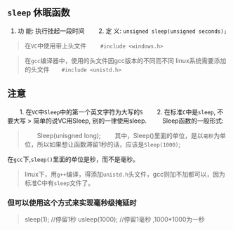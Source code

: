 ## `sleep` 休眠函数
   1. 功 能: 执行挂起一段时间
　　2. 定 义: `unsigned sleep(unsigned seconds);`
> 在`VC`中使用带上头文件
　　`#include <windows.h>`

> 在`gcc`编译器中，使用的头文件因gcc版本的不同而不同
    linux系统需要添加的头文件　　`#include <unistd.h>`

## 注意

　　1. 在`VC`中`Sleep`中的第一个英文字符为大写的`S`
　　2. 在标准`C`中是`sleep`, 不要大写
    > 简单的说VC用Sleep, 别的一律使用sleep.
　　
Sleep函数的一般形式:
>　　Sleep(unisgned long);
　　其中，Sleep()里面的单位，是以`毫秒`为单位，所以如果想让函数滞留1秒的话，应该是`Sleep(1000)`;

在`gcc`下,`sleep()`里面的单位是秒，而不是毫秒。

> linux下，用`g++`编译，得添加`unistd.h`头文件，gcc则加不加都可以，因为标准C中有`sleep`文件了。

###  但可以使用这个方式来实现毫秒级掩延时
> sleep(1); //停留1秒 
> usleep(1000); //停留1毫秒 ,1000*1000为一秒